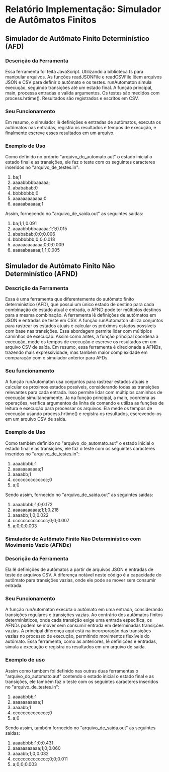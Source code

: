 ﻿# Relatório Implementação: Simulador de Autômatos Finitos
 
## Simulador de Autômato Finito Determinístico (AFD) 
### Descrição da Ferramenta 
Essa ferramenta foi feita JavaScript. Utilizando a biblioteca fs para manipular arquivos. As funções readJSONFile e readCSVFile lêem arquivos JSON e CSV para definir o autômato e os testes. runAutomaton simula execução, seguindo transições até um estado final. A função principal, main, processa entradas e valida argumentos. Os testes são medidos com process.hrtime(). Resultados são registrados e escritos em CSV.
 
### Seu Funcionamento
Em resumo, o simulador lê definições e entradas de autômatos, executa os autômatos nas entradas, registra os resultados e tempos de execução, e finalmente escreve esses resultados em um arquivo. 

### Exemplo de Uso
Como definido no próprio "arquivo_do_automato.aut" o estado inicial o estado final e as transições, ele faz o teste com os seguintes caracteres inseridos no "arquivo_de_testes.in":
1. ba;1
2. aaaabbbbbaaaaa;
3. abababab;0
4. bbbbbbbb;0
5. aaaaaaaaaaaa;0
6. aaaaabaaaaa;1
   
Assim, fornecendo no "arquivo_de_saida.out" as seguintes saídas:

1. ba;1;1;0.091
2. aaaabbbbbaaaaa;1;1;0.015
3. abababab;0;0;0.006
4. bbbbbbbb;0;0;0.018
5. aaaaaaaaaaaa;0;0;0.009
6. aaaaabaaaaa;1;1;0.005

## Simulador de Autômato Finito Não Determinístico (AFND)
### Descrição da Ferramenta
Essa é uma ferramenta que diferentemente do autômato finito determinístico (AFD), que possui um único estado de destino para cada combinação de estado atual e entrada, o AFND pode ter múltiplos destinos para a mesma combinação. A ferramenta lê definições de autômatos em JSON e entradas de teste em CSV. A função runAutomaton utiliza conjuntos para rastrear os estados atuais e calcular os próximos estados possíveis com base nas transições. Essa abordagem permite lidar com múltiplos caminhos de execução. Assim como antes, a função principal coordena a execução, mede os tempos de execução e escreve os resultados em um arquivo CSV de saída. Em resumo, essa ferramenta é direcionada a AFNDs, trazendo mais expressividade, mas também maior complexidade em comparação com o simulador anterior para AFDs.

### Seu funcionamento
A função runAutomaton usa conjuntos para rastrear estados atuais e calcular os próximos estados possíveis, considerando todas as transições relevantes para cada entrada. Isso permite lidar com múltiplos caminhos de execução simultaneamente. Ja na função principal, a main, coordena as operações, verifica argumentos da linha de comando e utiliza as funções de leitura e execução para processar os arquivos. Ela mede os tempos de execução usando process.hrtime() e registra os resultados, escrevendo-os em um arquivo CSV de saída.

### Exemplo de Uso
Como também definido no "arquivo_do_automato.aut" o estado inicial o estado final e as transições, ele faz o teste com os seguintes caracteres inseridos no "arquivo_de_testes.in":
1. aaaabbbb;1
2. aaaaaaaaaaa;1
3. aaaabb;1
4. cccccccccccccc;0
5. a;0

Sendo assim, fornecido no "arquivo_de_saida.out" as seguintes saídas:

1. aaaabbbb;1;0;0.172
2. aaaaaaaaaaa;1;1;0.218
3. aaaabb;1;0;0.022
4. cccccccccccccc;0;0;0.007
5. a;0;0;0.003

### Simulador de Autômato Finito Não Determinístico com Movimento Vazio (AFNDε)
### Descrição da Ferramenta
Ela lê definições de autômatos a partir de arquivos JSON e entradas de teste de arquivos CSV. A diferença notável neste código é a capacidade do autômato para transições vazias, onde ele pode se mover sem consumir entrada. 

### Seu Funcionamento
A função runAutomaton executa o autômato em uma entrada, considerando transições regulares e transições vazias. Ao contrário dos autômatos finitos determinísticos, onde cada transição exige uma entrada específica, os AFNDs podem se mover sem consumir entrada em determinadas transições vazias. A principal diferença aqui está na incorporação das transições vazias no processo de execução, permitindo movimentos flexíveis do autômato. Essa ferramenta, como as anteriores, lê definições e entradas, simula a execução e registra os resultados em um arquivo de saída.

### Exemplo de uso 
Assim como também foi definido nas outras duas ferramentas o "arquivo_do_automato.aut" contendo o estado inicial o estado final e as transições, ele também faz o teste com os seguintes caracteres inseridos no "arquivo_de_testes.in":
1. aaaabbbb;1
2. aaaaaaaaaaa;1
3. aaaabb;1
4. cccccccccccccc;0
5. a;0

Sendo assim, também fornecido no "arquivo_de_saida.out" as seguintes saídas:

1. aaaabbbb;1;0;0.431
2. aaaaaaaaaaa;1;0;0.060
3. aaaabb;1;0;0.032
4. cccccccccccccc;0;0;0.011
5. a;0;0;0.003

